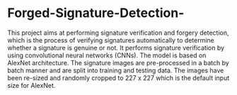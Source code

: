 # Forged-Signature-Detection-
This project aims at performing signature verification and forgery detection, which is the process of verifying signatures automatically to determine whether a signature is genuine or not. It performs signature verification by using convolutional neural networks (CNNs). The model is based on AlexNet architecture. The signature images are pre-processed in a batch by batch manner and are split into training and testing data. The images have been re-sized and randomly cropped to 227 x 227 which is the default input size for AlexNet. 
